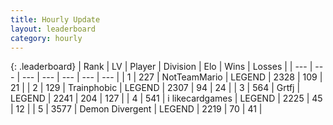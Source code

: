 ```yaml
---
title: Hourly Update
layout: leaderboard
category: hourly
---
```


{: .leaderboard}
| Rank | LV | Player | Division | Elo | Wins | Losses |
| --- | --- | --- | --- | --- | --- | --- |
| <span data-change="0">1</span> | 227 | <span title="ID: 195293">NotTeamMario</span> | LEGEND | <span data-change="-15">2328</span> | <span data-change="1">109</span> | <span data-change="1">21</span> |
| <span data-change="0">2</span> | 129 | <span title="ID: 744981">Trainphobic</span> | LEGEND | <span data-change="0">2307</span> | <span data-change="0">94</span> | <span data-change="0">24</span> |
| <span data-change="0">3</span> | 564 | <span title="ID: 742306">Grtfj</span> | LEGEND | <span data-change="0">2241</span> | <span data-change="0">204</span> | <span data-change="0">127</span> |
| <span data-change="0">4</span> | 541 | <span title="ID: 700593">i likecardgames</span> | LEGEND | <span data-change="0">2225</span> | <span data-change="0">45</span> | <span data-change="0">12</span> |
| <span data-change="0">5</span> | 3577 | <span title="ID: 370081">Demon Divergent</span> | LEGEND | <span data-change="0">2219</span> | <span data-change="0">70</span> | <span data-change="0">41</span> |